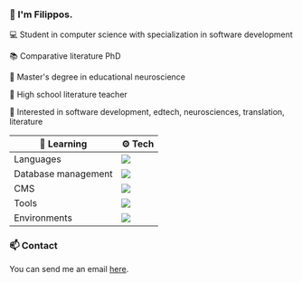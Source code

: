 ### 👋 I'm Filippos.

💻 Student in computer science with specialization in software development

📚 Comparative literature PhD

🧠 Master's degree in educational neuroscience

🏫 High school literature teacher

🧐 Interested in software development, edtech, neurosciences, translation, literature


| 🌱 Learning   | ⚙️ Tech |
| --------------| ------------- |
| Languages     | <a href="https://skillicons.dev"><img src="https://skillicons.dev/icons?i=cs,dotnet,py,java,js,php,html,css" /></a>|
| Database management | <a href="https://skillicons.dev"><img src="https://skillicons.dev/icons?i=mysql,postgres,mongodb" /></a>|
| CMS           | <a href="https://skillicons.dev"><img src="https://skillicons.dev/icons?i=wordpress" /></a>|
| Tools         | <a href="https://skillicons.dev"><img src="https://skillicons.dev/icons?i=vscode,visualstudio,pycharm,eclipse" /></a>|
| Environments  | <a href="https://skillicons.dev"><img src="https://skillicons.dev/icons?i=linux,windows" /></a>


### 📫 Contact

You can send me an email <a href="mailto:filippos29@hotmail.com">here</a>.

